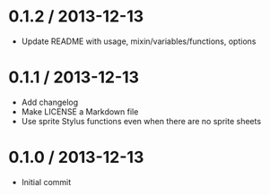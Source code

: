 
0.1.2 / 2013-12-13
==================

 * Update README with usage, mixin/variables/functions, options

0.1.1 / 2013-12-13
==================

 * Add changelog
 * Make LICENSE a Markdown file
 * Use sprite Stylus functions even when there are no sprite sheets

0.1.0 / 2013-12-13
==================

 * Initial commit
